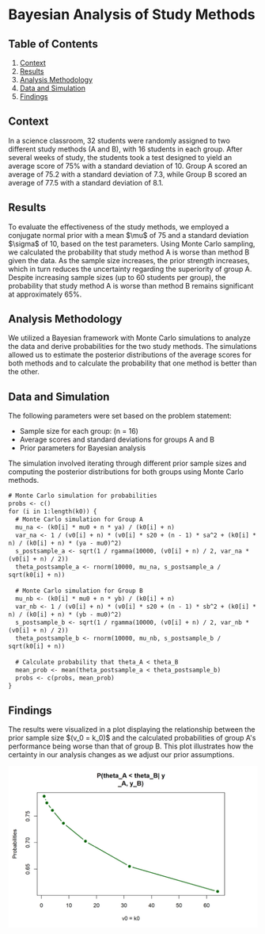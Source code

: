 # Bayesian Analysis of Study Methods 
  
## Table of Contents 
1. [Context](#context)
2. [Results](#results)
3. [Analysis Methodology](#analysis-methodology)
4. [Data and Simulation](#data-and-simulation)
5. [Findings](#findings)

## Context
In a science classroom, 32 students were randomly assigned to two different study methods (A and B), with 16 students in each group. After several weeks of study, the students took a test designed to yield an average score of 75% with a standard deviation of 10. Group A scored an average of 75.2 with a standard deviation of 7.3, while Group B scored an average of 77.5 with a standard deviation of 8.1.

## Results
To evaluate the effectiveness of the study methods, we employed a conjugate normal prior with a mean $\mu\$ of 75 and a standard deviation $\sigma\$ of 10, based on the test parameters. Using Monte Carlo sampling, we calculated the probability that study method A is worse than method B given the data. As the sample size increases, the prior strength increases, which in turn reduces the uncertainty regarding the superiority of group A. Despite increasing sample sizes (up to 60 students per group), the probability that study method A is worse than method B remains significant at approximately 65%.

## Analysis Methodology
We utilized a Bayesian framework with Monte Carlo simulations to analyze the data and derive probabilities for the two study methods. The simulations allowed us to estimate the posterior distributions of the average scores for both methods and to calculate the probability that one method is better than the other.

## Data and Simulation
The following parameters were set based on the problem statement:
- Sample size for each group: \(n = 16\)
- Average scores and standard deviations for groups A and B
- Prior parameters for Bayesian analysis

The simulation involved iterating through different prior sample sizes and computing the posterior distributions for both groups using Monte Carlo methods.

```{r}
# Monte Carlo simulation for probabilities
probs <- c()
for (i in 1:length(k0)) {
  # Monte Carlo simulation for Group A
  mu_na <- (k0[i] * mu0 + n * ya) / (k0[i] + n)
  var_na <- 1 / (v0[i] + n) * (v0[i] * s20 + (n - 1) * sa^2 + (k0[i] * n) / (k0[i] + n) * (ya - mu0)^2)
  s_postsample_a <- sqrt(1 / rgamma(10000, (v0[i] + n) / 2, var_na * (v0[i] + n) / 2))
  theta_postsample_a <- rnorm(10000, mu_na, s_postsample_a / sqrt(k0[i] + n))

  # Monte Carlo simulation for Group B
  mu_nb <- (k0[i] * mu0 + n * yb) / (k0[i] + n)
  var_nb <- 1 / (v0[i] + n) * (v0[i] * s20 + (n - 1) * sb^2 + (k0[i] * n) / (k0[i] + n) * (yb - mu0)^2)
  s_postsample_b <- sqrt(1 / rgamma(10000, (v0[i] + n) / 2, var_nb * (v0[i] + n) / 2))
  theta_postsample_b <- rnorm(10000, mu_nb, s_postsample_b / sqrt(k0[i] + n))

  # Calculate probability that theta_A < theta_B
  mean_prob <- mean(theta_postsample_a < theta_postsample_b)
  probs <- c(probs, mean_prob)
}
```

## Findings
The results were visualized in a plot displaying the relationship between the prior sample size $\(v_0 = k_0)\$ and the calculated probabilities of group A's performance being worse than that of group B. This plot illustrates how the certainty in our analysis changes as we adjust our prior assumptions.

<img src="https://raw.githubusercontent.com/RoryQo/R-Study-Method/main/Graph1.jpg" alt="Graph 1" width="700px" />



